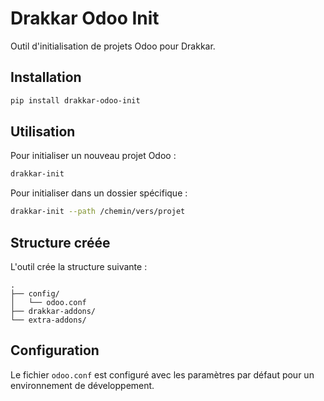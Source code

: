 # Drakkar Odoo Init

Outil d'initialisation de projets Odoo pour Drakkar.

## Installation

```bash
pip install drakkar-odoo-init
```

## Utilisation

Pour initialiser un nouveau projet Odoo :

```bash
drakkar-init
```

Pour initialiser dans un dossier spécifique :

```bash
drakkar-init --path /chemin/vers/projet
```

## Structure créée

L'outil crée la structure suivante :

```
.
├── config/
│   └── odoo.conf
├── drakkar-addons/
└── extra-addons/
```

## Configuration

Le fichier `odoo.conf` est configuré avec les paramètres par défaut pour un environnement de développement. 